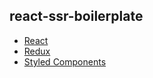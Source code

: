 ## react-ssr-boilerplate

* [React](https://reactjs.org)
* [Redux](https://github.com/reduxjs/react-redux)
* [Styled Components](https://www.styled-components.com/)
